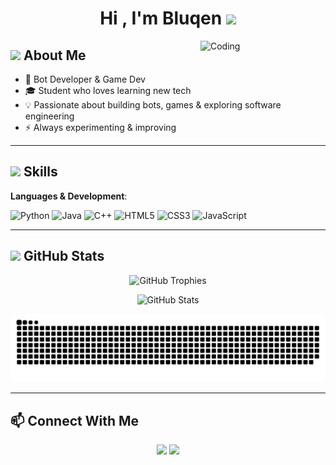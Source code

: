 <h1 align="center"><b>Hi , I'm Bluqen </b><img src="https://media.giphy.com/media/hvRJCLFzcasrR4ia7z/giphy.gif" width="35"></h1>

<img align="right" alt="Coding" width="200" style="border:none;" src="https://media.giphy.com/media/qgQUggAC3Pfv687qPC/giphy.gif">

## <img src="https://media.giphy.com/media/WUlplcMpOCEmTGBtBW/giphy.gif" width=50> About Me  
- 🤖 Bot Developer & Game Dev  
- 🎓 Student who loves learning new tech  
- 💡 Passionate about building bots, games & exploring software engineering  
- ⚡ Always experimenting & improving  

---

## <img src="https://media2.giphy.com/media/QssGEmpkyEOhBCb7e1/giphy.gif" width=25><b> Skills</b>

<p align="center">

 **Languages & Development**:

![Python](https://img.shields.io/badge/Python%20-%2314354C.svg?style=for-the-badge&logo=python&logoColor=white)
![Java](https://img.shields.io/badge/Java%20-%23ED8B00.svg?style=for-the-badge&logo=openjdk&logoColor=white)
![C++](https://img.shields.io/badge/C++%20-%2300599C.svg?style=for-the-badge&logo=c%2B%2B&logoColor=white)
![HTML5](https://img.shields.io/badge/HTML5%20-%23E34F26.svg?style=for-the-badge&logo=html5&logoColor=white)
![CSS3](https://img.shields.io/badge/CSS%20-%231572B6.svg?style=for-the-badge&logo=css3&logoColor=white)
![JavaScript](https://img.shields.io/badge/JavaScript%20-%23F7DF1E.svg?style=for-the-badge&logo=javascript&logoColor=black)

</p>

---

## <img src="https://media.giphy.com/media/iY8CRBdQXODJSCERIr/giphy.gif" width=35><b> GitHub Stats </b>

<p align="center">
  <img src="https://github-profile-trophy.vercel.app/?username=bluqen&theme=radical&no-frame=true&margin-w=15&margin-h=15" alt="GitHub Trophies" />
</p>

<p align="center">
  <img height="180" src="https://github-readme-stats.vercel.app/api?username=bluqen&show_icons=true&theme=radical" alt="GitHub Stats" />
</p>

<!-- Pac-Man Contribution Graph -->
<p align="center">
  <img src="https://github.com/Platane/snk/raw/output/github-contribution-grid-snake.svg" alt="Pac-Man Contribution Graph" />
</p>

---

## 📫 Connect With Me  

<p align="center">
  <a href="https://t.me/bluqen"><img src="https://img.shields.io/badge/Telegram-2CA5E0?style=for-the-badge&logo=telegram&logoColor=white" /></a>
  <a href="https://discord.com/users/bluqen"><img src="https://img.shields.io/badge/Discord-7289DA?style=for-the-badge&logo=discord&logoColor=white" /></a>
</p>
